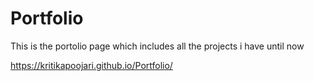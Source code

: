 # Portfolio
This is the portolio page which includes all the projects i have until now


https://kritikapoojari.github.io/Portfolio/
